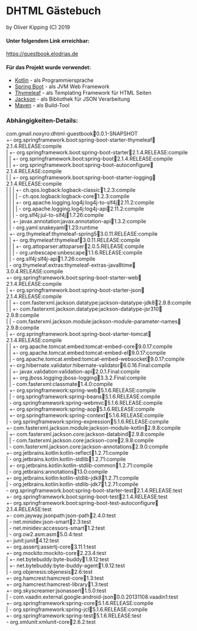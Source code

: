 # DHTML Gästebuch
by Oliver Kipping (C) 2019

#### Unter folgendem Link erreichbar:

https://guestbook.elodrias.de


#### Für das Projekt wurde verwendet:

- [Kotlin](https://kotlinlang.org/) - als Programmiersprache
- [Spring Boot](https://spring.io/projects/spring-boot) - als JVM Web Framework
- [Thymeleaf](https://www.thymeleaf.org/) - als Templating Framework für HTML Seiten
- [Jackson](https://github.com/FasterXML/jackson) - als Bibliothek für JSON Verarbeitung
- [Maven](https://maven.apache.org/) - als Build-Tool


### Abhängigkeiten-Details:

com.gmail.noxyro:dhtml-guestbook:jar:0.0.1-SNAPSHOT  
+- org.springframework.boot:spring-boot-starter-thymeleaf:jar:2.1.4.RELEASE:compile  
|  +- org.springframework.boot:spring-boot-starter:jar:2.1.4.RELEASE:compile  
|  |  +- org.springframework.boot:spring-boot:jar:2.1.4.RELEASE:compile  
|  |  +- org.springframework.boot:spring-boot-autoconfigure:jar:2.1.4.RELEASE:compile  
|  |  +- org.springframework.boot:spring-boot-starter-logging:jar:2.1.4.RELEASE:compile  
|  |  |  +- ch.qos.logback:logback-classic:jar:1.2.3:compile  
|  |  |  |  \- ch.qos.logback:logback-core:jar:1.2.3:compile  
|  |  |  +- org.apache.logging.log4j:log4j-to-slf4j:jar:2.11.2:compile  
|  |  |  |  \- org.apache.logging.log4j:log4j-api:jar:2.11.2:compile  
|  |  |  \- org.slf4j:jul-to-slf4j:jar:1.7.26:compile  
|  |  +- javax.annotation:javax.annotation-api:jar:1.3.2:compile  
|  |  \- org.yaml:snakeyaml:jar:1.23:runtime  
|  +- org.thymeleaf:thymeleaf-spring5:jar:3.0.11.RELEASE:compile  
|  |  +- org.thymeleaf:thymeleaf:jar:3.0.11.RELEASE:compile  
|  |  |  +- org.attoparser:attoparser:jar:2.0.5.RELEASE:compile  
|  |  |  \- org.unbescape:unbescape:jar:1.1.6.RELEASE:compile  
|  |  \- org.slf4j:slf4j-api:jar:1.7.26:compile  
|  \- org.thymeleaf.extras:thymeleaf-extras-java8time:jar:3.0.4.RELEASE:compile  
+- org.springframework.boot:spring-boot-starter-web:jar:2.1.4.RELEASE:compile  
|  +- org.springframework.boot:spring-boot-starter-json:jar:2.1.4.RELEASE:compile  
|  |  +- com.fasterxml.jackson.datatype:jackson-datatype-jdk8:jar:2.9.8:compile  
|  |  +- com.fasterxml.jackson.datatype:jackson-datatype-jsr310:jar:2.9.8:compile  
|  |  \- com.fasterxml.jackson.module:jackson-module-parameter-names:jar:2.9.8:compile  
|  +- org.springframework.boot:spring-boot-starter-tomcat:jar:2.1.4.RELEASE:compile  
|  |  +- org.apache.tomcat.embed:tomcat-embed-core:jar:9.0.17:compile  
|  |  +- org.apache.tomcat.embed:tomcat-embed-el:jar:9.0.17:compile  
|  |  \- org.apache.tomcat.embed:tomcat-embed-websocket:jar:9.0.17:compile  
|  +- org.hibernate.validator:hibernate-validator:jar:6.0.16.Final:compile  
|  |  +- javax.validation:validation-api:jar:2.0.1.Final:compile  
|  |  +- org.jboss.logging:jboss-logging:jar:3.3.2.Final:compile  
|  |  \- com.fasterxml:classmate:jar:1.4.0:compile  
|  +- org.springframework:spring-web:jar:5.1.6.RELEASE:compile  
|  |  \- org.springframework:spring-beans:jar:5.1.6.RELEASE:compile  
|  \- org.springframework:spring-webmvc:jar:5.1.6.RELEASE:compile  
|     +- org.springframework:spring-aop:jar:5.1.6.RELEASE:compile  
|     +- org.springframework:spring-context:jar:5.1.6.RELEASE:compile  
|     \- org.springframework:spring-expression:jar:5.1.6.RELEASE:compile  
+- com.fasterxml.jackson.module:jackson-module-kotlin:jar:2.9.8:compile  
|  +- com.fasterxml.jackson.core:jackson-databind:jar:2.9.8:compile  
|  |  \- com.fasterxml.jackson.core:jackson-core:jar:2.9.8:compile  
|  \- com.fasterxml.jackson.core:jackson-annotations:jar:2.9.0:compile  
+- org.jetbrains.kotlin:kotlin-reflect:jar:1.2.71:compile  
|  \- org.jetbrains.kotlin:kotlin-stdlib:jar:1.2.71:compile  
|     +- org.jetbrains.kotlin:kotlin-stdlib-common:jar:1.2.71:compile  
|     \- org.jetbrains:annotations:jar:13.0:compile  
+- org.jetbrains.kotlin:kotlin-stdlib-jdk8:jar:1.2.71:compile  
|  \- org.jetbrains.kotlin:kotlin-stdlib-jdk7:jar:1.2.71:compile  
\- org.springframework.boot:spring-boot-starter-test:jar:2.1.4.RELEASE:test  
   +- org.springframework.boot:spring-boot-test:jar:2.1.4.RELEASE:test  
   +- org.springframework.boot:spring-boot-test-autoconfigure:jar:2.1.4.RELEASE:test  
   +- com.jayway.jsonpath:json-path:jar:2.4.0:test  
   |  \- net.minidev:json-smart:jar:2.3:test  
   |     \- net.minidev:accessors-smart:jar:1.2:test  
   |        \- org.ow2.asm:asm:jar:5.0.4:test  
   +- junit:junit:jar:4.12:test  
   +- org.assertj:assertj-core:jar:3.11.1:test  
   +- org.mockito:mockito-core:jar:2.23.4:test  
   |  +- net.bytebuddy:byte-buddy:jar:1.9.12:test  
   |  +- net.bytebuddy:byte-buddy-agent:jar:1.9.12:test  
   |  \- org.objenesis:objenesis:jar:2.6:test  
   +- org.hamcrest:hamcrest-core:jar:1.3:test  
   +- org.hamcrest:hamcrest-library:jar:1.3:test  
   +- org.skyscreamer:jsonassert:jar:1.5.0:test  
   |  \- com.vaadin.external.google:android-json:jar:0.0.20131108.vaadin1:test  
   +- org.springframework:spring-core:jar:5.1.6.RELEASE:compile  
   |  \- org.springframework:spring-jcl:jar:5.1.6.RELEASE:compile  
   +- org.springframework:spring-test:jar:5.1.6.RELEASE:test  
   \- org.xmlunit:xmlunit-core:jar:2.6.2:test  
